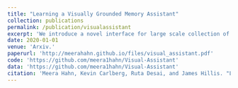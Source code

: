```yaml
---
title: "Learning a Visually Grounded Memory Assistant"
collection: publications
permalink: /publication/visualassistant
excerpt: 'We introduce a novel interface for large scale collection of human memory and assistance.'
date: 2020-01-01
venue: 'Arxiv.'
paperurl: 'http://meerahahn.github.io/files/visual_assistant.pdf'
code: 'https://github.com/meera1hahn/Visual-Assistant'
data: 'https://github.com/meera1hahn/Visual-Assistant'
citation: 'Meera Hahn, Kevin Carlberg, Ruta Desai, and James Hillis. "Learning a Visually Grounded Memory Assistant." arXiv (2020).'
---
```

